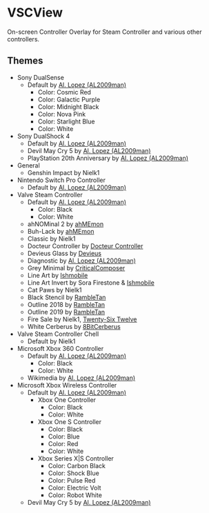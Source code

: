 # VSCView
On-screen Controller Overlay for Steam Controller and various other controllers.

## Themes
* ﻿Sony DualSense
  * Default by [Al. Lopez (AL2009man)](https://github.com/AL2009man)
    - Color: Cosmic Red
    - Color: Galactic Purple
    - Color: Midnight Black 
    - Color: Nova Pink
    - Color: Starlight Blue
    - Color: White
* ﻿Sony DualShock 4
  * Default by [Al. Lopez (AL2009man)](https://github.com/AL2009man)
  * Devil May Cry 5 by [Al. Lopez (AL2009man)](https://github.com/AL2009man)
  * PlayStation 20th Anniversary by [Al. Lopez (AL2009man)](https://github.com/AL2009man)
* ﻿General
  * Genshin Impact by Nielk1
* ﻿Nintendo Switch Pro Controller
  * Default by [Al. Lopez (AL2009man)](https://github.com/AL2009man)
* ﻿Valve Steam Controller
  * Default by [Al. Lopez (AL2009man)](https://github.com/AL2009man)
    - Color: Black
    - Color: White
  * ahNOMinal 2 by [ahMEmon](https://www.twitch.tv/ahmemon)
  * Buh-Lack by [ahMEmon](https://www.twitch.tv/ahmemon)
  * Classic by Nielk1
  * Docteur Controller by [Docteur Controller](https://www.youtube.com/channel/UC1GoAgop-6tbftsU4qtpSOQ)
  * Devieus Glass by [Devieus](https://www.youtube.com/user/Devieus)
  * Diagnostic by [Al. Lopez (AL2009man)](https://github.com/AL2009man)
  * Grey Minimal by [CriticalComposer](https://www.youtube.com/c/criticalcomposer)
  * Line Art by [Ishmobile](https://www.youtube.com/channel/UCTAPOuAcWv9JGdiQsVVSxkQ)
  * Line Art Invert by Sora Firestone & [Ishmobile](https://www.youtube.com/channel/UCTAPOuAcWv9JGdiQsVVSxkQ)
  * Cat Paws by Nielk1
  * Black Stencil by [RambleTan](https://www.youtube.com/channel/UCYI8ifruvIqVtAY3joqlpfw)
  * Outline 2018 by [RambleTan](https://www.youtube.com/channel/UCYI8ifruvIqVtAY3joqlpfw)
  * Outline 2019 by [RambleTan](https://www.youtube.com/channel/UCYI8ifruvIqVtAY3joqlpfw)
  * Fire Sale by Nielk1, [Twenty-Six Twelve](https://www.reddit.com/user/Twenty-Six_Twelve/)
  * White Cerberus by [8BitCerberus](https://github.com/8BitCerberus/vscview-themes)
* ﻿Valve Steam Controller Chell
  * Default by Nielk1
* ﻿Microsoft Xbox 360 Controller
  * Default by [Al. Lopez (AL2009man)](https://github.com/AL2009man)
    - Color: Black 
    - Color: White
  * Wikimedia by [Al. Lopez (AL2009man)](https://github.com/AL2009man)
* ﻿Microsoft Xbox Wireless Controller
  * Default by [Al. Lopez (AL2009man)](https://github.com/AL2009man)
    - Xbox One Controller
      * Color: Black
      * Color: White
    - Xbox One S Controller
      * Color: Black
      * Color: Blue
      * Color: Red
      * Color: White
    - Xbox Series X|S Controller
      * Color: Carbon Black
      * Color: Shock Blue
      * Color: Pulse Red
      * Color: Electric Volt
      * Color: Robot White
  * Devil May Cry 5 by [Al. Lopez (AL2009man)](https://github.com/AL2009man)
